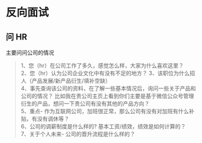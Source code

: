 # 反向面试

## 问 HR 
主要问问公司的情况

> 1、您（hr）在公司工作了多久，感觉怎么样，大家为什么喜欢这里？        
> 2、您（hr）认为公司企业文化中有没有不足的地方？
> 3、该职位为什么招人（产品发展/新产品衍生/填补空缺）       
> 4、事先查询该公司的资料，在了解一些基本情况后，询问一些关于产品和公司的情况？   比如我在贵公司主页上看到你们主要是基于微信公众号管理衍生的产品，想问一下贵公司有没有其他的产品方向？  
> 5、重点- 作为互联网公司，加班很正常，那么公司有没有对加班有什么补贴，有没有调休等？   
> 6、公司的调薪制度是什么样的? 基本工资/绩效，绩效是如何计算的？      
> 7、关于个人未来- 公司的晋升流程是什么样的？



